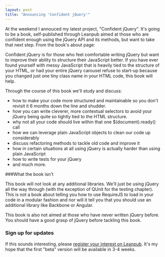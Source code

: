```yaml
---
layout: post
title: "Announcing 'Confident jQuery'"
---
```


At the weekend I annouced my latest project, "Confident jQuery". It's going to be a book, self-published through Leanpub aimed at those who are confident enough using the jQuery API and its methods, but want to take that next step. From the book's about page:

Confident jQuery is for those who feel comfortable writing jQuery but want to improve their ability to structure their JavaScript better. If you have ever found yourself with messy JavaScript that is heavily tied to the structure of your HTML, or had your entire jQuery carousel refuse to start-up because you changed just one tiny class name in your HTML code, this book will help.

Through the course of this book we'll study and discuss:

- how to make your code more structured and maintainable so you don't revisit it 6 months down the line and shudder.
- how you can write cleverer, more contextual selectors to avoid your jQuery being quite so tightly tied to the HTML structure.
- why not all your code should live within that one $(document).ready() call
- how we can leverage plain JavaScript objects to clean our code up considerably
- discuss refactoring methods to tackle old code and improve it
- how in certain situations at all using jQuery is actually harder than using plain JavaScript
- how to write tests for your jQuery
- and much more.


###What the book isn't

This book will not look at any additional libraries. We'll just be using jQuery all the way through (with the exception of QUnit for the testing chapter). This is not a book about telling you how to use RequireJS to load in your code in a modular fashion and nor will it tell you that you should use an additional library like Backbone or Angular.

This book is also not aimed at those who have never written jQuery before. You should have a good grasp of jQuery before tackling this book.

### Sign up for updates
If this sounds interesting, please [register your interest on Leanpub](https://leanpub.com/confidentjquery). It's my hope that the first "beta" version will be available in 3-4 weeks.
